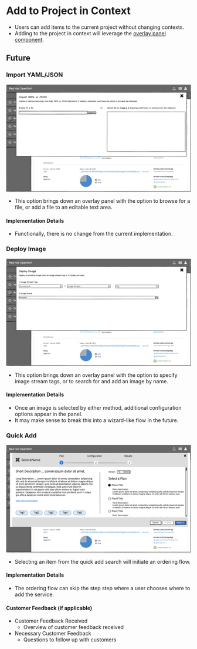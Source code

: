 

# Add to Project in Context

- Users can add items to the current project without changing contexts.
- Adding to the project in context will leverage the [overlay panel component](http://openshift.github.io/openshift-origin-design/web-console/4-patterns/overlay-panel).

## Future

### Import YAML/JSON
![template](img/import_yaml.png)
  - This option brings down an overlay panel with the option to browse for a file, or add a file to an editable text area.


#### Implementation Details
  - Functionally, there is no change from the current implementation.

### Deploy Image
![template](img/deploy_image.png)
  - This option brings down an overlay panel with the option to specify image stream tags, or to search for and add an image by name.


#### Implementation Details
  - Once an image is selected by either method, additional configuration options appear in the panel.
  - It may make sense to break this into a wizard-like flow in the future.

### Quick Add
![template](img/order_flow.png)
  - Selecting an item from the quick add search will initiate an ordering flow.

#### Implementation Details
  - The ordering flow can skip the step step where a user chooses where to add the service.


#### Customer Feedback (if applicable)
- Customer Feedback Received
  - Overview of customer feedback received
- Necessary Customer Feedback
  - Questions to follow up with customers
